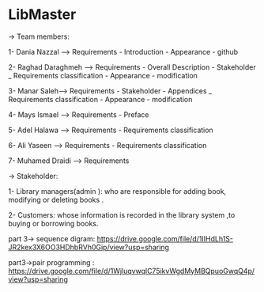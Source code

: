 # LibMaster

-> Team members:

1- Dania Nazzal --> Requirements  -  Introduction  - Appearance  -  github

2- Raghad Daraghmeh --> Requirements  -  Overall Description  -  Stakeholder  _  Requirements classification  -  Appearance  - modification

3- Manar Saleh--> Requirements  -  Stakeholder  -  Appendices  _  Requirements classification  -  Appearance  -  modification

4- Mays Ismael --> Requirements  -  Preface  

5- Adel Halawa --> Requirements  -  Requirements classification

6- Ali Yaseen --> Requirements  -  Requirements classification

7- Muhamed Draidi --> Requirements  



-> Stakeholder:

1- Library managers(admin ): who are responsible for adding book, modifying or deleting books .

2- Customers: whose information is recorded in the library system ,to buying or borrowing books.

part 3-> sequence digram:
https://drive.google.com/file/d/1IIHdLh1S-JR2kex3X6OO3HDhbRVh0Gip/view?usp=sharing


part3->pair programming :
https://drive.google.com/file/d/1WjluqvwqlC75ikvWgdMyMBQpuoGwqQ4p/view?usp=sharing


